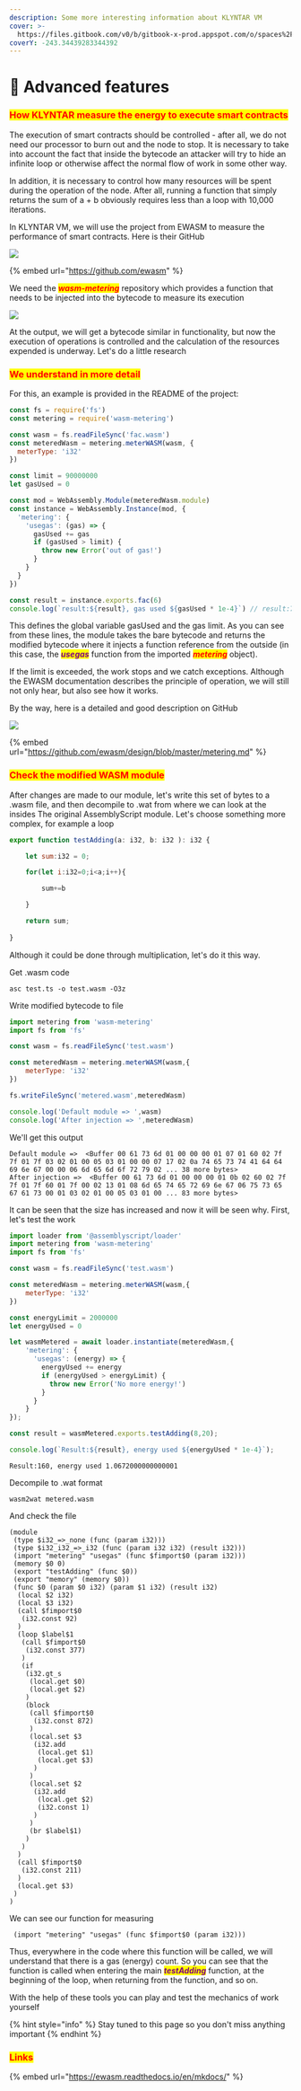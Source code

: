 ```yaml
---
description: Some more interesting information about KLYNTAR VM
cover: >-
  https://files.gitbook.com/v0/b/gitbook-x-prod.appspot.com/o/spaces%2FphIHWZY173DpNXBbDjVg%2Fuploads%2FW5NkohHP4l8QMUcsdKLt%2F4439981.jpg?alt=media&token=ce1c3747-342d-431d-938d-340f85842c1e
coverY: -243.34439283344392
---
```


# 💪 Advanced features

### <mark style="color:red;">How KLYNTAR measure the energy to execute smart contracts</mark>

The execution of smart contracts should be controlled - after all, we do not need our processor to burn out and the node to stop. It is necessary to take into account the fact that inside the bytecode an attacker will try to hide an infinite loop or otherwise affect the normal flow of work in some other way.

In addition, it is necessary to control how many resources will be spent during the operation of the node. After all, running a function that simply returns the sum of a + b obviously requires less than a loop with 10,000 iterations.

In KLYNTAR VM, we will use the project from EWASM to measure the performance of smart contracts. Here is their GitHub

![](<../../.gitbook/assets/image (8).png>)

{% embed url="https://github.com/ewasm" %}

We need the _<mark style="color:red;">**wasm-metering**</mark>_ repository which provides a function that needs to be injected into the bytecode to measure its execution

![](<../../.gitbook/assets/image (21) (1).png>)

At the output, we will get a bytecode similar in functionality, but now the execution of operations is controlled and the calculation of the resources expended is underway. Let's do a little research

### <mark style="color:red;">We understand in more detail</mark>

For this, an example is provided in the README of the project:

```javascript
const fs = require('fs')
const metering = require('wasm-metering')

const wasm = fs.readFileSync('fac.wasm')
const meteredWasm = metering.meterWASM(wasm, {
  meterType: 'i32'
})

const limit = 90000000
let gasUsed = 0

const mod = WebAssembly.Module(meteredWasm.module)
const instance = WebAssembly.Instance(mod, {
  'metering': {
    'usegas': (gas) => {
      gasUsed += gas
      if (gasUsed > limit) {
        throw new Error('out of gas!')
      }
    }
  }
})

const result = instance.exports.fac(6)
console.log(`result:${result}, gas used ${gasUsed * 1e-4}`) // result:720, gas used 0.4177
```

This defines the global variable gasUsed and the gas limit. As you can see from these lines, the module takes the bare bytecode and returns the modified bytecode where it injects a function reference from the outside (in this case, the _<mark style="color:purple;">**usegas**</mark>_ function from the imported _<mark style="color:red;">**metering**</mark>_ object).

If the limit is exceeded, the work stops and we catch exceptions. Although the EWASM documentation describes the principle of operation, we will still not only hear, but also see how it works.

By the way, here is a detailed and good description on GitHub

![](<../../.gitbook/assets/image (22) (1).png>)

{% embed url="https://github.com/ewasm/design/blob/master/metering.md" %}

### <mark style="color:red;">Check the modified WASM module</mark>

After changes are made to our module, let's write this set of bytes to a .wasm file, and then decompile to .wat from where we can look at the insides The original AssemblyScript module. Let's choose something more complex, for example a loop

```javascript
export function testAdding(a: i32, b: i32 ): i32 {

    let sum:i32 = 0;

    for(let i:i32=0;i<a;i++){

        sum+=b

    }

    return sum;
   
}
```

Although it could be done through multiplication, let's do it this way.

Get .wasm code

```
asc test.ts -o test.wasm -O3z
```

Write modified bytecode to file

```javascript
import metering from 'wasm-metering'
import fs from 'fs'

const wasm = fs.readFileSync('test.wasm')

const meteredWasm = metering.meterWASM(wasm,{
    meterType: 'i32'
})

fs.writeFileSync('metered.wasm',meteredWasm)

console.log('Default module => ',wasm)
console.log('After injection => ',meteredWasm)
```

We'll get this output

```
Default module =>  <Buffer 00 61 73 6d 01 00 00 00 01 07 01 60 02 7f 7f 01 7f 03 02 01 00 05 03 01 00 00 07 17 02 0a 74 65 73 74 41 64 64 69 6e 67 00 00 06 6d 65 6d 6f 72 79 02 ... 38 more bytes>
After injection =>  <Buffer 00 61 73 6d 01 00 00 00 01 0b 02 60 02 7f 7f 01 7f 60 01 7f 00 02 13 01 08 6d 65 74 65 72 69 6e 67 06 75 73 65 67 61 73 00 01 03 02 01 00 05 03 01 00 ... 83 more bytes>
```

It can be seen that the size has increased and now it will be seen why. First, let's test the work

```javascript
import loader from '@assemblyscript/loader'
import metering from 'wasm-metering'
import fs from 'fs'

const wasm = fs.readFileSync('test.wasm')

const meteredWasm = metering.meterWASM(wasm,{
    meterType: 'i32'
})

const energyLimit = 2000000
let energyUsed = 0

let wasmMetered = await loader.instantiate(meteredWasm,{
    'metering': {
      'usegas': (energy) => {
        energyUsed += energy
        if (energyUsed > energyLimit) {
          throw new Error('No more energy!')
        }
      }
    }
});

const result = wasmMetered.exports.testAdding(8,20);

console.log(`Result:${result}, energy used ${energyUsed * 1e-4}`);
```

```
Result:160, energy used 1.0672000000000001
```

Decompile to .wat format

```
wasm2wat metered.wasm
```

And check the file

```wasm
(module
 (type $i32_=>_none (func (param i32)))
 (type $i32_i32_=>_i32 (func (param i32 i32) (result i32)))
 (import "metering" "usegas" (func $fimport$0 (param i32)))
 (memory $0 0)
 (export "testAdding" (func $0))
 (export "memory" (memory $0))
 (func $0 (param $0 i32) (param $1 i32) (result i32)
  (local $2 i32)
  (local $3 i32)
  (call $fimport$0
   (i32.const 92)
  )
  (loop $label$1
   (call $fimport$0
    (i32.const 377)
   )
   (if
    (i32.gt_s
     (local.get $0)
     (local.get $2)
    )
    (block
     (call $fimport$0
      (i32.const 872)
     )
     (local.set $3
      (i32.add
       (local.get $1)
       (local.get $3)
      )
     )
     (local.set $2
      (i32.add
       (local.get $2)
       (i32.const 1)
      )
     )
     (br $label$1)
    )
   )
  )
  (call $fimport$0
   (i32.const 211)
  )
  (local.get $3)
 )
)
```

We can see our function for measuring

```wasm
 (import "metering" "usegas" (func $fimport$0 (param i32)))
```

Thus, everywhere in the code where this function will be called, we will understand that there is a gas (energy) count. So you can see that the function is called when entering the main _<mark style="color:purple;">**testAdding**</mark>_ function, at the beginning of the loop, when returning from the function, and so on.

With the help of these tools you can play and test the mechanics of work yourself

{% hint style="info" %}
Stay tuned to this page so you don't miss anything important
{% endhint %}

### <mark style="color:red;">**Links**</mark>

{% embed url="https://ewasm.readthedocs.io/en/mkdocs/" %}
